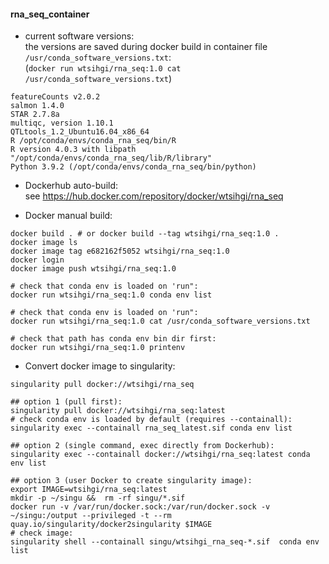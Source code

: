 #### rna_seq_container

- current software versions:  
the versions are saved during docker build in container file `/usr/conda_software_versions.txt`:  
(`docker run wtsihgi/rna_seq:1.0 cat /usr/conda_software_versions.txt`)
```
featureCounts v2.0.2
salmon 1.4.0
STAR 2.7.8a
multiqc, version 1.10.1
QTLtools_1.2_Ubuntu16.04_x86_64
R /opt/conda/envs/conda_rna_seq/bin/R
R version 4.0.3 with libpath "/opt/conda/envs/conda_rna_seq/lib/R/library"
Python 3.9.2 (/opt/conda/envs/conda_rna_seq/bin/python)
```

- Dockerhub auto-build:  
    see https://hub.docker.com/repository/docker/wtsihgi/rna_seq

- Docker manual build:

```
docker build . # or docker build --tag wtsihgi/rna_seq:1.0 .
docker image ls
docker image tag e682162f5052 wtsihgi/rna_seq:1.0
docker login
docker image push wtsihgi/rna_seq:1.0

# check that conda env is loaded on 'run":
docker run wtsihgi/rna_seq:1.0 conda env list

# check that conda env is loaded on 'run":
docker run wtsihgi/rna_seq:1.0 cat /usr/conda_software_versions.txt

# check that path has conda env bin dir first:
docker run wtsihgi/rna_seq:1.0 printenv
```

- Convert docker image to singularity:

```
singularity pull docker://wtsihgi/rna_seq

## option 1 (pull first):
singularity pull docker://wtsihgi/rna_seq:latest 
# check conda env is loaded by default (requires --containall):
singularity exec --containall rna_seq_latest.sif conda env list

## option 2 (single command, exec directly from Dockerhub):
singularity exec --containall docker://wtsihgi/rna_seq:latest conda env list

## option 3 (user Docker to create singularity image):
export IMAGE=wtsihgi/rna_seq:latest
mkdir -p ~/singu &&  rm -rf singu/*.sif
docker run -v /var/run/docker.sock:/var/run/docker.sock -v ~/singu:/output --privileged -t --rm quay.io/singularity/docker2singularity $IMAGE
# check image:
singularity shell --containall singu/wtsihgi_rna_seq-*.sif  conda env list
```

